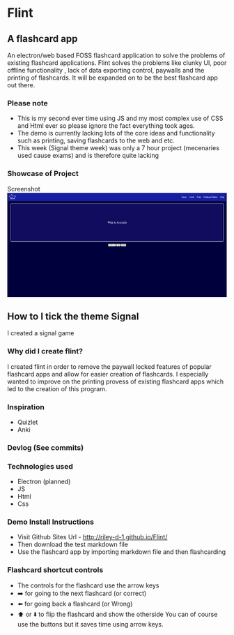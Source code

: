 # Flint
## A flashcard app
An electron/web based FOSS flashcard application to solve the problems of existing flashcard applications. Flint solves the problems like clunky UI, poor offline functionality , lack of data exporting control, paywalls and the printing of flashcards. It will be expanded on to be the best flashcard app out there.

### Please note
- This is my second ever time using JS and my most complex use of CSS and Html ever so please ignore the fact everything took ages.
- The demo is currently  lacking lots of the core ideas and functionality such as printing, saving flashcards
to the web and etc.
- This week (Signal theme week) was only a 7 hour project (mecenaries used cause exams) and is therefore quite lacking
### Showcase of Project
Screenshot
![alt text](Flint_Screenshot.png)

## How to I tick the theme Signal
I created a signal game

### Why did I create flint?
I created flint in order to remove the paywall locked features of popular flashcard apps and allow for easier creation of flashcards. I especially wanted to improve on the printing provess of existing flashcard apps which led to the creation of this program.
### Inspiration
- Quizlet
- Anki

### Devlog (See commits)
### Technologies used
- Electron (planned)
- JS
- Html
- Css
### Demo Install Instructions
- Visit Github Sites Url - http://riley-d-1.github.io/Flint/
- Then download the test markdown file
- Use the flashcard app by importing markdown file and then flashcarding
### Flashcard shortcut controls
- The controls for the flashcard use the arrow keys
- ➡️ for going to the  next flashcard (or correct) 
- ⬅️ for going back a flashcard (or Wrong)
- ⬆️ or ⬇️ to flip the flashcard and show the otherside
You can of course use the buttons but it saves time using arrow keys.

